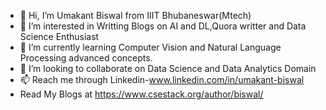 - 👋 Hi, I’m Umakant Biswal from IIIT Bhubaneswar(Mtech)
- 👀 I’m interested in Writting Blogs on AI and DL,Quora writter and Data Science Enthusiast
- 🌱 I’m currently learning Computer Vision and Natural Language Processing advanced concepts.
- 💞️ I’m looking to collaborate on Data Science and Data Analytics Domain
- 📫 Reach me through Linkedin-www.linkedin.com/in/umakant-biswal
- Read My Blogs at https://www.csestack.org/author/biswal/

<!---
umakantiiit/umakantiiit is a ✨ special ✨ repository because its `README.md` (this file) appears on your GitHub profile.
You can click the Preview link to take a look at your changes.
--->
